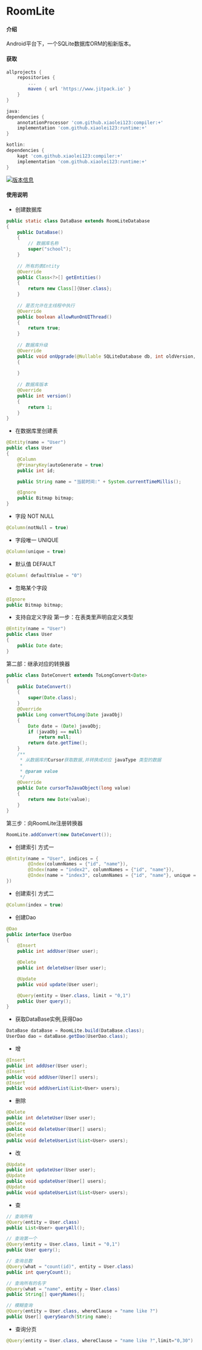 # RoomLite

#### 介绍

Android平台下，一个SQLite数据库ORM的船新版本。

#### 获取

```gradle
allprojects {
	repositories {
		...
		maven { url 'https://www.jitpack.io' }
	}
}
```

```gradle
java:
dependencies {
    annotationProcessor 'com.github.xiaolei123:compiler:+'
    implementation 'com.github.xiaolei123:runtime:+'
}

kotlin:
dependencies {
    kapt 'com.github.xiaolei123:compiler:+'
    implementation 'com.github.xiaolei123:runtime:+'
}


```

[![版本信息](https://www.jitpack.io/v/com.github.xiaolei123/RoomLite.svg)](https://www.jitpack.io/#xiaolei123/RoomLite)


#### 使用说明

 - 创建数据库
```java
public static class DataBase extends RoomLiteDatabase
{
    public DataBase()
    {
        // 数据库名称
        super("school");
    }
    
    // 所有的表Entity
    @Override
    public Class<?>[] getEntities()
    {
        return new Class[]{User.class};
    }
    
    // 是否允许在主线程中执行
    @Override
    public boolean allowRunOnUIThread()
    {
        return true;
    }
    
    // 数据库升级
    @Override
    public void onUpgrade(@Nullable SQLiteDatabase db, int oldVersion, int newVersion)
    {
        
    }
    
    // 数据库版本
    @Override
    public int version()
    {
        return 1;
    }
}
```

 - 在数据库里创建表

```java
@Entity(name = "User")
public class User
{
    @Column
    @PrimaryKey(autoGenerate = true)
    public int id;

    public String name = "当前时间:" + System.currentTimeMillis();

    @Ignore
    public Bitmap bitmap;
}
```

 - 字段 NOT NULL
```java
@Column(notNull = true)
```

 - 字段唯一 UNIQUE

```java
@Column(unique = true)
```

 - 默认值 DEFAULT
```java
@Column( defaultValue = "0")
```

 - 忽略某个字段
```java
@Ignore
public Bitmap bitmap;
```

 - 支持自定义字段
第一步：在表类里声明自定义类型
```java
@Entity(name = "User")
public class User
{
    public Date date;
}
```
第二部：继承对应的转换器
```java
public class DateConvert extends ToLongConvert<Date>
{
    public DateConvert()
    {
        super(Date.class);
    }
    @Override
    public Long convertToLong(Date javaObj)
    {
        Date date = (Date) javaObj;
        if (javaObj == null) 
            return null;
        return date.getTime();
    }
    /**
     * 从数据库的Cursor获取数据,并转换成对应 javaType 类型的数据
     *
     * @param value
     */
    @Override
    public Date cursorToJavaObject(long value)
    {
        return new Date(value);
    }
}
```
第三步：向RoomLite注册转换器
```java
RoomLite.addConvert(new DateConvert());
```

 - 创建索引 方式一

```java
@Entity(name = "User", indices = {
        @Index(columnNames = {"id", "name"}),
        @Index(name = "index2", columnNames = {"id", "name"}),
        @Index(name = "index3", columnNames = {"id", "name"}, unique = true),
})
```

 - 创建索引 方式二

```java
@Column(index = true)
```



 - 创建Dao

```java
@Dao
public interface UserDao
{
    @Insert
    public int addUser(User user);

    @Delete
    public int deleteUser(User user);

    @Update
    public void update(User user);

    @Query(entity = User.class, limit = "0,1")
    public User query();
}
```

 - 获取DataBase实例,获得Dao

```java
DataBase dataBase = RoomLite.build(DataBase.class);
UserDao dao = dataBase.getDao(UserDao.class);
```

 - 增

```java
@Insert
public int addUser(User user);
@Insert
public void addUser(User[] users);
@Insert
public void addUserList(List<User> users);
```

 - 删除
```java
@Delete
public int deleteUser(User user);
@Delete
public void deleteUser(User[] users);
@Delete
public void deleteUserList(List<User> users);
```

 - 改
```java
@Update
public int updateUser(User user);
@Update
public void updateUser(User[] users);
@Update
public void updateUserList(List<User> users);
```

 - 查
```java
// 查询所有
@Query(entity = User.class)
public List<User> queryAll();

// 查询第一个
@Query(entity = User.class, limit = "0,1")
public User query();

// 查询总数
@Query(what = "count(id)", entity = User.class)
public int queryCount();

// 查询所有的名字
@Query(what = "name", entity = User.class)
public String[] queryNames();

// 模糊查询
@Query(entity = User.class, whereClause = "name like ?")
public User[] querySearch(String name);
```

 - 查询分页
```java
@Query(entity = User.class, whereClause = "name like ?",limit="0,30")
```